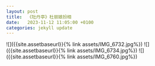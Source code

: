 ```yaml
---
layout: post
title:  《牡丹亭》杜丽娘扮相
date:   2023-11-12 11:05:00 +0100
categories: jekyll update
---
```

![]({{site.assetbaseurl}}{% link assets/IMG_6732.jpg%})
![]({{site.assetbaseurl}}{% link assets/IMG_6734.jpg%})
![]({{site.assetbaseurl}}{% link assets/IMG_6760.jpg%})
